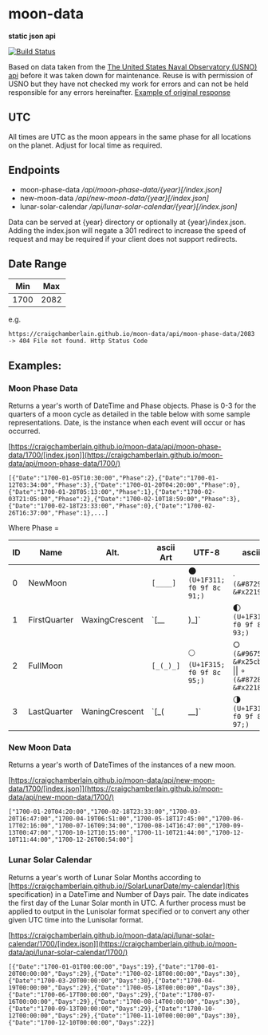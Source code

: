 # moon-data
__static json api__

[![Build Status](https://travis-ci.com/CraigChamberlain/moon-data.svg?branch=master)](https://travis-ci.com/CraigChamberlain/moondata)


Based on data taken from the [The United States Naval Observatory (USNO) api](https://aa.usno.navy.mil/data/docs/api.php#phase) before it was taken down for maintenance.  Reuse is with permission of USNO but they have not checked my work for errors and can not be held responsible for any errors hereinafter.
[Example of original response](/USNO/ExampleYear.json)

## UTC
All times are UTC as the moon appears in the same phase for all locations on the planet.  Adjust for local time as required.

## Endpoints 
  - moon-phase-data _/api/moon-phase-data/{year}[/index.json]_
  - new-moon-data _/api/new-moon-data/{year}[/index.json]_
  - lunar-solar-calendar _/api/lunar-solar-calendar/{year}[/index.json]_

Data can be served at {year} directory or optionally at {year}/index.json.  Adding the index.json will negate a 301 redirect to increase the speed of request and may be required if your client does not support redirects.

## Date Range

Min | Max 
--- | ---
1700 | 2082

e.g.

`https://craigchamberlain.github.io/moon-data/api/moon-phase-data/2083 -> 404 File not found. Http Status Code`

## Examples:

### Moon Phase Data 

Returns a year's worth of DateTime and Phase objects.  Phase is 0-3 for the quarters of a moon cycle as detailed in the table below with some sample representations.  Date, is the instance when each event will occur or has occurred.

[https://craigchamberlain.github.io/moon-data/api/moon-phase-data/1700/[index.json]](https://craigchamberlain.github.io/moon-data/api/moon-phase-data/1700/)

    [{"Date":"1700-01-05T10:30:00","Phase":2},{"Date":"1700-01-12T03:34:00","Phase":3},{"Date":"1700-01-20T04:20:00","Phase":0},{"Date":"1700-01-28T05:13:00","Phase":1},{"Date":"1700-02-03T21:05:00","Phase":2},{"Date":"1700-02-10T18:59:00","Phase":3},{"Date":"1700-02-18T23:33:00","Phase":0},{"Date":"1700-02-26T16:37:00","Phase":1},...]

Where Phase =

| ID | Name | Alt. | ascii Art | UTF-8 | ascii |
| --- | --- | --- | --- | --- |  --- |
| 0 | NewMoon |  | `[____]` | 🌑 `(U+1F311; f0 9f 8c 91;)` | ∙ `(&#8729; &#x2219;)`
| 1 | FirstQuarter | WaxingCrescent | `[__|)_]` | 🌓 `(U+1F313; f0 9f 8c 93;)` | ⦈ `(&#10632; &#x2988;)` |
| 2 | FullMoon |  | `[_(_)_]` | 🌕 `(U+1F315; f0 9f 8c 95;)` | ○ `(&#9675; &#x25cb;)` \|\| ∘ `(&#8728; &#x2218;)` |
| 3 | LastQuarter | WaningCrescent | `[_(|__]` | 🌗 `(U+1F317; f0 9f 8c 97;)` | ⦇ `(&#10631; &#x2987;)` |


### New Moon Data 

Returns a year's worth of DateTimes of the instances of a new moon.

[https://craigchamberlain.github.io/moon-data/api/new-moon-data/1700/[index.json]](https://craigchamberlain.github.io/moon-data/api/new-moon-data/1700/)

    ["1700-01-20T04:20:00","1700-02-18T23:33:00","1700-03-20T16:47:00","1700-04-19T06:51:00","1700-05-18T17:45:00","1700-06-17T02:16:00","1700-07-16T09:34:00","1700-08-14T16:47:00","1700-09-13T00:47:00","1700-10-12T10:15:00","1700-11-10T21:44:00","1700-12-10T11:44:00","1700-12-26T00:54:00"]

### Lunar Solar Calendar
Returns a year's worth of Lunar Solar Months according to [https://craigchamberlain.github.io//SolarLunarDate/my-calendar](this specification) in a DateTime and Number of Days pair.  The date indicates the first day of the Lunar Solar month in UTC.  A further process must be applied to output in the Lunisolar format specified or to convert any other given UTC time into the Lunisolar format.

[https://craigchamberlain.github.io/moon-data/api/lunar-solar-calendar/1700/[index.json]](https://craigchamberlain.github.io/moon-data/api/lunar-solar-calendar/1700/)

    [{"Date":"1700-01-01T00:00:00","Days":19},{"Date":"1700-01-20T00:00:00","Days":29},{"Date":"1700-02-18T00:00:00","Days":30},{"Date":"1700-03-20T00:00:00","Days":30},{"Date":"1700-04-19T00:00:00","Days":29},{"Date":"1700-05-18T00:00:00","Days":30},{"Date":"1700-06-17T00:00:00","Days":29},{"Date":"1700-07-16T00:00:00","Days":29},{"Date":"1700-08-14T00:00:00","Days":30},{"Date":"1700-09-13T00:00:00","Days":29},{"Date":"1700-10-12T00:00:00","Days":29},{"Date":"1700-11-10T00:00:00","Days":30},{"Date":"1700-12-10T00:00:00","Days":22}]
